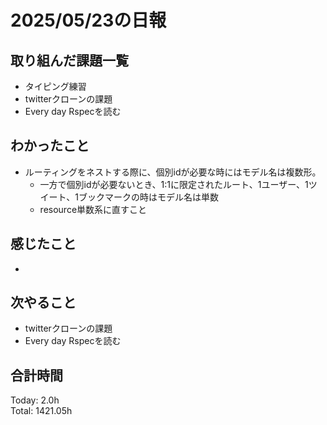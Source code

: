 # 2025/05/23の日報
## 取り組んだ課題一覧
* タイピング練習
* twitterクローンの課題
* Every day Rspecを読む
## わかったこと 
* ルーティングをネストする際に、個別idが必要な時にはモデル名は複数形。
  * 一方で個別idが必要ないとき、1:1に限定されたルート、1ユーザー、1ツイート、1ブックマークの時はモデル名は単数
  * resource単数系に直すこと
## 感じたこと
* 
## 次やること
* twitterクローンの課題
* Every day Rspecを読む
##  合計時間 
Today: 2.0h<br>
Total: 1421.05h
